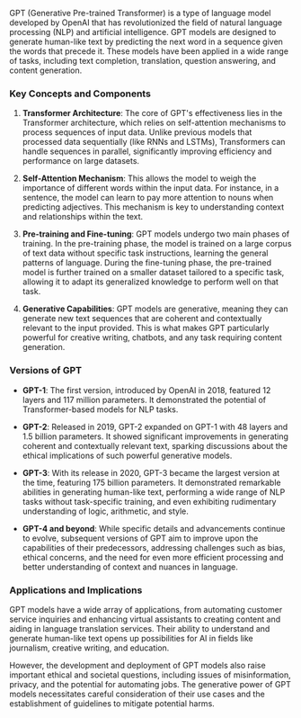 GPT (Generative Pre-trained Transformer) is a type of language model developed by OpenAI that has revolutionized the field of natural language processing (NLP) and artificial intelligence. GPT models are designed to generate human-like text by predicting the next word in a sequence given the words that precede it. These models have been applied in a wide range of tasks, including text completion, translation, question answering, and content generation.

### Key Concepts and Components

1. **Transformer Architecture**: The core of GPT's effectiveness lies in the Transformer architecture, which relies on self-attention mechanisms to process sequences of input data. Unlike previous models that processed data sequentially (like RNNs and LSTMs), Transformers can handle sequences in parallel, significantly improving efficiency and performance on large datasets.

2. **Self-Attention Mechanism**: This allows the model to weigh the importance of different words within the input data. For instance, in a sentence, the model can learn to pay more attention to nouns when predicting adjectives. This mechanism is key to understanding context and relationships within the text.

3. **Pre-training and Fine-tuning**: GPT models undergo two main phases of training. In the pre-training phase, the model is trained on a large corpus of text data without specific task instructions, learning the general patterns of language. During the fine-tuning phase, the pre-trained model is further trained on a smaller dataset tailored to a specific task, allowing it to adapt its generalized knowledge to perform well on that task.

4. **Generative Capabilities**: GPT models are generative, meaning they can generate new text sequences that are coherent and contextually relevant to the input provided. This is what makes GPT particularly powerful for creative writing, chatbots, and any task requiring content generation.

### Versions of GPT

- **GPT-1**: The first version, introduced by OpenAI in 2018, featured 12 layers and 117 million parameters. It demonstrated the potential of Transformer-based models for NLP tasks.

- **GPT-2**: Released in 2019, GPT-2 expanded on GPT-1 with 48 layers and 1.5 billion parameters. It showed significant improvements in generating coherent and contextually relevant text, sparking discussions about the ethical implications of such powerful generative models.

- **GPT-3**: With its release in 2020, GPT-3 became the largest version at the time, featuring 175 billion parameters. It demonstrated remarkable abilities in generating human-like text, performing a wide range of NLP tasks without task-specific training, and even exhibiting rudimentary understanding of logic, arithmetic, and style.

- **GPT-4 and beyond**: While specific details and advancements continue to evolve, subsequent versions of GPT aim to improve upon the capabilities of their predecessors, addressing challenges such as bias, ethical concerns, and the need for even more efficient processing and better understanding of context and nuances in language.

### Applications and Implications

GPT models have a wide array of applications, from automating customer service inquiries and enhancing virtual assistants to creating content and aiding in language translation services. Their ability to understand and generate human-like text opens up possibilities for AI in fields like journalism, creative writing, and education.

However, the development and deployment of GPT models also raise important ethical and societal questions, including issues of misinformation, privacy, and the potential for automating jobs. The generative power of GPT models necessitates careful consideration of their use cases and the establishment of guidelines to mitigate potential harms.
